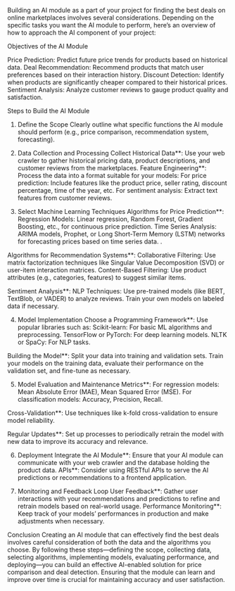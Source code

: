 Building an AI module as a part of your project for finding the best deals on online marketplaces involves several considerations. Depending on the specific tasks you want the AI module to perform, here’s an overview of how to approach the AI component of your project:

Objectives of the AI Module

Price Prediction: Predict future price trends for products based on historical data.
Deal Recommendation: Recommend products that match user preferences based on their interaction history.
Discount Detection: Identify when products are significantly cheaper compared to their historical prices.
Sentiment Analysis: Analyze customer reviews to gauge product quality and satisfaction.

Steps to Build the AI Module

1. Define the Scope
Clearly outline what specific functions the AI module should perform (e.g., price comparison, recommendation system, forecasting).

2. Data Collection and Processing
Collect Historical Data**: Use your web crawler to gather historical pricing data, product descriptions, and customer reviews from the marketplaces.
Feature Engineering**: Process the data into a format suitable for your models:
  For price prediction: Include features like the product price, seller rating, discount percentage, time of the year, etc.
  For sentiment analysis: Extract text features from customer reviews.

3. Select Machine Learning Techniques
Algorithms for Price Prediction**:
  Regression Models: Linear regression, Random Forest, Gradient Boosting, etc., for continuous price prediction.
  Time Series Analysis: ARIMA models, Prophet, or Long Short-Term Memory (LSTM) networks for forecasting prices based on time series data.
.

Algorithms for Recommendation Systems**:
  Collaborative Filtering: Use matrix factorization techniques like Singular Value Decomposition (SVD) or user-item interaction matrices.
  Content-Based Filtering: Use product attributes (e.g., categories, features) to suggest similar items.

Sentiment Analysis**:
  NLP Techniques: Use pre-trained models (like BERT, TextBlob, or VADER) to analyze reviews. Train your own models on labeled data if necessary.

4. Model Implementation
Choose a Programming Framework**: Use popular libraries such as:
  Scikit-learn: For basic ML algorithms and preprocessing.
  TensorFlow or PyTorch: For deep learning models.
  NLTK or SpaCy: For NLP tasks.

Building the Model**:
  Split your data into training and validation sets.
  Train your models on the training data, evaluate their performance on the validation set, and fine-tune as necessary.

5. Model Evaluation and Maintenance
Metrics**:
  For regression models: Mean Absolute Error (MAE), Mean Squared Error (MSE).
  For classification models: Accuracy, Precision, Recall.

Cross-Validation**: Use techniques like k-fold cross-validation to ensure model reliability.

Regular Updates**: Set up processes to periodically retrain the model with new data to improve its accuracy and relevance.

6. Deployment
Integrate the AI Module**: Ensure that your AI module can communicate with your web crawler and the database holding the product data.
APIs**: Consider using RESTful APIs to serve the AI predictions or recommendations to a frontend application.

7. Monitoring and Feedback Loop
User Feedback**: Gather user interactions with your recommendations and predictions to refine and retrain models based on real-world usage.
Performance Monitoring**: Keep track of your models’ performances in production and make adjustments when necessary.

Conclusion
Creating an AI module that can effectively find the best deals involves careful consideration of both the data and the algorithms you choose. By following these steps—defining the scope, collecting data, selecting algorithms, implementing models, evaluating performance, and deploying—you can build an effective AI-enabled solution for price comparison and deal detection. Ensuring that the module can learn and improve over time is crucial for maintaining accuracy and user satisfaction.

